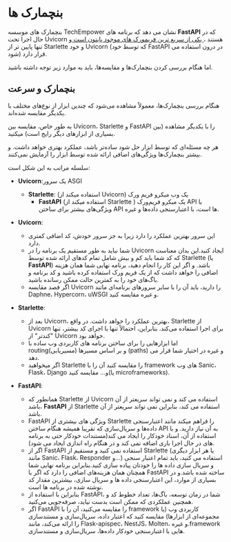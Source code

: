 # بنچمارک ها

بنچمارک های موسسه TechEmpower نشان می دهد که برنامه های **FastAPI**  که در حال اجرا تحت Uvicorn هستند ،<a href="https://www.techempower.com/benchmarks/#section=test&runid=7464e520-0dc2-473d-bd34-dbdfd7e85911&hw=ph&test=query&l=zijzen-7" class="external-link" target="_blank"> یکی از سریع ترین فریمورک های موجود پایتون است </a> و تنها پایین تر از  Starlette و خود Uvicorn (که توسط خود FastAPI در درون استفاده می شود) قرار دارد.

اما هنگام بررسی‌ کردن بنچمارک‌ها و مقایسه‌ها، باید به موارد زیر توجه داشته باشید.

## بنچمارک و سرعت

هنگام بررسی بنچمارک‌ها، معمولاً مشاهده می‌شود که چندین ابزار از نوع‌های مختلف با یکدیگر مقایسه شده‌اند.

به طور خاص، مقایسه بین Uvicorn، Starlette و FastAPI را با یکدیگر مشاهده (بین بسیاری از ابزارهای دیگر رایج است) میکنید.

هر چه مسئله‌ای که توسط ابزار حل شود ساده‌تر باشد، عملکرد بهتری خواهد داشت. و بیشتر بنچمارک‌ها ویژگی‌های اضافی ارائه شده توسط ابزار را آزمایش نمی‌کنند.

سلسله مراتب به این شکل است:

* **Uvicorn**:یک سرور ASGI
  * **Starlette**: (استفاده میکند از Uvicorn) یک وب میکرو فریم ورک
    * **FastAPI** (استفاده میکند از Starlette )  یک میکرو فریم‌ورک API با ویژگی‌های بیشتر برای ساختن API ها است، با اعتبارسنجی داده‌ها و غیره.

* **Uvicorn**:
  * این سرور بهترین عملکرد را دارد زیرا به جز سرور خودش، کد اضافی کمتری دارد.
  * شما نباید به طور مستقیم یک برنامه را در Uvicorn ایجاد کنید.این بدان معناست که کد شما باید کم و بیش شامل تمام کدهای ارائه شده توسط Starlette (یا **FastAPI**) باشد. و اگر این کار را انجام دهید، برنامه نهایی شما همان هزینه اضافی را خواهد داشت که از یک فریم ورک استفاده کرده باشید و کد برنامه و باگ‌های خود را به کمترین حالت ممکن رسانده باشید.
  * اگر قصد مقایسه Uvicorn را دارید، باید آن را با سایر سرورهای برنامه‌ای مانند Daphne، Hypercorn، uWSGI و غیره مقایسه کنید.

* **Starlette**:
  *  بعد از Uvicorn، بهترین عملکرد را خواهد داشت. در واقع، Starlette از Uvicorn برای اجرا استفاده می‌کند. بنابراین، احتمالاً تنها با اجرای کد بیشتر، تنها "کندتر" از Uvicorn خواهد بود.
  * اما ابزارهایی را برای ساختن برنامه های کاربردی وب ساده با routing(مسیریابی) و بر اساس مسیرها (paths) و غیره در اختیار شما قرار می دهد.
  * اگر میخواهید Starlette را مقایسه کنید آن را با framework های وب Sanic، Flask، Django و... مقایسه کنید(یا microframeworks).
* **FastAPI**:
  * همانطور که Starlette از Uvicorn استفاده می کند و نمی تواند سریعتر از آن باشد، **FastAPI** از Starlette استفاده می کند، بنابراین نمی تواند سریعتر از آن باشد.
  * FastAPI ویژگی های بیشتری از Starlette را فراهم میکند مانند اعتبارسنجی داده‌ها و سریال‌سازی که تقریبا همیشه هنگام ساختن API به آن نیاز دارید. و با استفاده از آن، اسناد خودکار را ایجاد می کند(مستندات خودکار حتی به برنامه های در حال اجرا باری اضافه نمی کند و در هنگام راه اندازی ایجاد می شود).
  * اگر از FastAPI استفاده نمی کنید و مستقیم از Starlette (یا هر ابزار دیگری مانند Sanic، Flask، Responder و...) استفاده می کنید، باید تمام اعتبار سنجی و سریال سازی داده ها را خودتان پیاده سازی کنید.بنابراین برنامه نهایی شما همچنان همان  هزینه‌های اضافی را دارد که اگر با FastAPI ساخته شده باشد.و در بسیاری از موارد، این اعتبارسنجی داده ها و سریال سازی، بیشترین مقدار کد نوشته شده در برنامه ها است.
  * بنابراین با استفاده از FastAPI، شما در زمان توسعه، باگ‌ها، تعداد خطوط کد و همچنین عملکردی که ممکن است بدست نیاید، صرفه‌جویی می‌کنید.
  * اگر FastAPI را مقایسه می‌کنید، آن را با framework کاربردی وب (یا مجموعه‌ای از ابزارها) مقایسه کنید که اعتبار داده، سریال‌سازی و مستندسازی را ارائه می‌کند، مانند Flask-apispec، NestJS، Molten، و غیره.framework هایی با اعتبارسنجی خودکار داده‌ها، سریال‌سازی و مستندسازی.
